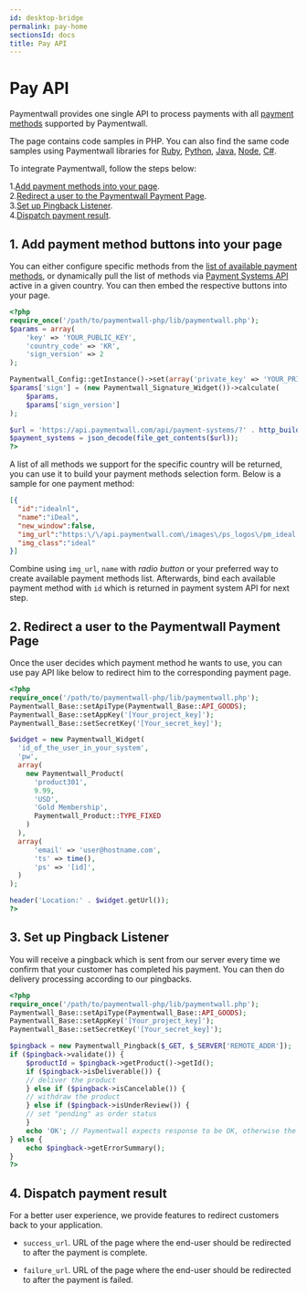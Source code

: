 ```yaml
---
id: desktop-bridge
permalink: pay-home
sectionsId: docs
title: Pay API 
---
```


# Pay API

Paymentwall provides one single API to process payments with all [payment methods](https://www.paymentwall.com/en/documentation/Payment-System-Shortcodes/2044) supported by Paymentwall.

The page contains code samples in PHP. You can also find the same code samples using Paymentwall libraries for [Ruby](https://github.com/paymentwall/paymentwall-ruby), [Python](https://github.com/paymentwall/paymentwall-python), [Java](https://github.com/paymentwall/paymentwall-java), [Node](https://github.com/paymentwall/paymentwall-node), [C#](https://github.com/paymentwall/paymentwall-dotnet).  

To integrate Paymentwall, follow the steps below:

1.[Add payment methods into your page](#1-add-payment-method-buttons-into-your-page).  
2.[Redirect a user to the Paymentwall Payment Page](#2-redirect-a-user-to-the-paymentwall-payment-page).  
3.[Set up Pingback Listener](#3-set-up-pingback-listener).  
4.[Dispatch payment result](#4-dispatch-payment-result).  


## 1. Add payment method buttons into your page

You can either configure specific methods from the [list of available payment methods](https://www.paymentwall.com/en/documentation/Payment-System-Shortcodes/2044), or dynamically pull the list of methods via [Payment Systems API](https://www.paymentwall.com/en/documentation/Payment-Systems-API/2661) active in a given country. You can then embed the respective buttons into your page. 
 
```php
<?php
require_once('/path/to/paymentwall-php/lib/paymentwall.php');
$params = array(
    'key' => 'YOUR_PUBLIC_KEY',
    'country_code' => 'KR',
    'sign_version' => 2
);

Paymentwall_Config::getInstance()->set(array('private_key' => 'YOUR_PRIVATE_KEY'));
$params['sign'] = (new Paymentwall_Signature_Widget())->calculate(
    $params,
    $params['sign_version']
);

$url = 'https://api.paymentwall.com/api/payment-systems/?' . http_build_query($params);
$payment_systems = json_decode(file_get_contents($url));
?>
```

A list of all methods we support for the specific country will be returned, you can use it to build your payment methods selection form. Below is a sample for one payment method:

```json
[{
  "id":"idealnl",
  "name":"iDeal",
  "new_window":false,
  "img_url":"https:\/\/api.paymentwall.com\/images\/ps_logos\/pm_ideal.png",
  "img_class":"ideal"
}]
```

Combine using  ```img_url```, ```name``` with *radio button* or your preferred way to create available payment methods list. Afterwards, bind each available payment method with ```id``` which is returned in payment system API for next step.

## 2. Redirect a user to the Paymentwall Payment Page

Once the user decides which payment method he wants to use, you can use pay API like below to redirect him to the corresponding payment page.

```php
<?php
require_once('/path/to/paymentwall-php/lib/paymentwall.php');
Paymentwall_Base::setApiType(Paymentwall_Base::API_GOODS);
Paymentwall_Base::setAppKey('[Your_project_key]');
Paymentwall_Base::setSecretKey('[Your_secret_key]');

$widget = new Paymentwall_Widget(
  'id_of_the_user_in_your_system',
  'pw',
  array(
    new Paymentwall_Product(
      'product301',
      9.99,
      'USD',
      'Gold Membership',
      Paymentwall_Product::TYPE_FIXED
    )
  ),
  array(
      'email' => 'user@hostname.com',
      'ts' => time(),
      'ps' => '[id]',
  )
);

header('Location:' . $widget.getUrl());
?>
```

## 3. Set up Pingback Listener

You will receive a pingback which is sent from our server every time we confirm that your customer has completed his payment. You can then do delivery processing according to our pingbacks.

```php
<?php
require_once('/path/to/paymentwall-php/lib/paymentwall.php');
Paymentwall_Base::setApiType(Paymentwall_Base::API_GOODS);
Paymentwall_Base::setAppKey('[Your_project_key]');
Paymentwall_Base::setSecretKey('[Your_secret_key]');

$pingback = new Paymentwall_Pingback($_GET, $_SERVER['REMOTE_ADDR']);
if ($pingback->validate()) {
    $productId = $pingback->getProduct()->getId();
    if ($pingback->isDeliverable()) {
    // deliver the product
    } else if ($pingback->isCancelable()) {
    // withdraw the product
    } else if ($pingback->isUnderReview()) {
    // set "pending" as order status
    }
    echo 'OK'; // Paymentwall expects response to be OK, otherwise the pingback will be resent
} else {
    echo $pingback->getErrorSummary();
}
?>
```

## 4. Dispatch payment result

For a better user experience, we provide features to redirect customers back to your application. 

* ```success_url```. URL of the page where the end-user should be redirected to after the payment is complete.

* ```failure_url```. URL of the page where the end-user should be redirected to after the payment is failed.